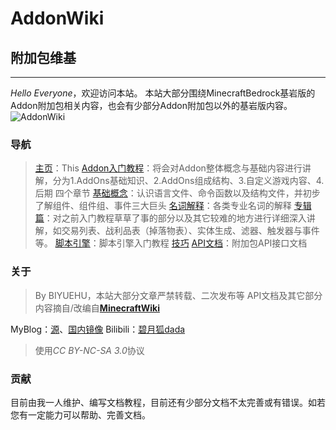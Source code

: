 # **AddonWiki** 
## **附加包维基** 
***** 
*Hello Everyone*，欢迎访问本站。 
本站大部分围绕MinecraftBedrock基岩版的Addon附加包相关内容，也会有少部分Addon附加包以外的基岩版内容。 
![AddonWiki](https://img.imgdb.cn/item/60138c2d3ffa7d37b336b383.png) 
### **导航** 
> [主页]()：This 
> [Addon入门教程]()：将会对Addon整体概念与基础内容进行讲解，分为1.AddOns基础知识、2.AddOns组成结构、3.自定义游戏内容、4.后期 四个章节 
> [基础概念]()：认识语言文件、命令函数以及结构文件，并初步了解组件、组件组、事件三大巨头 
> [名词解释]()：各类专业名词的解释 
> [专辑篇]()：对之前入门教程草草了事的部分以及其它较难的地方进行详细深入讲解，如交易列表、战利品表（掉落物表）、实体生成、滤器、触发器与事件等。 
> [脚本引擎]()：脚本引擎入门教程 
> [技巧]() 
> [API文档]()：附加包API接口文档 
 
### **关于** 
> By BIYUEHU，本站大部分文章严禁转载、二次发布等 
> API文档及其它部分内容摘自/改编自[**MinecraftWiki**](https://minecraft.gamepedia.com/Minecraft_Wiki) 
 
MyBlog：[源](https://biyuehu.github.io)、[国内镜像](https://biyuehu.gitee.io) 
Bilibili：[碧月狐dada](https://space.bilibili.com/293767574) 
 
> 使用*CC BY-NC-SA 3.0*协议 
 
### **贡献** 
目前由我一人维护、编写文档教程，目前还有少部分文档不太完善或有错误。如若您有一定能力可以帮助、完善文档。 
